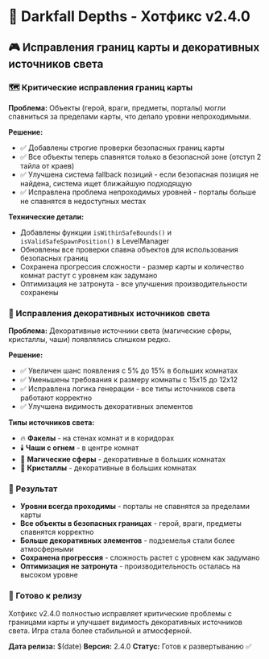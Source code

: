 # 🔧 Darkfall Depths - Хотфикс v2.4.0

## 🎮 Исправления границ карты и декоративных источников света

### 🗺️ Критические исправления границ карты

**Проблема:** Объекты (герой, враги, предметы, порталы) могли спавниться за пределами карты, что делало уровни непроходимыми.

**Решение:**
- ✅ Добавлены строгие проверки безопасных границ карты
- ✅ Все объекты теперь спавнятся только в безопасной зоне (отступ 2 тайла от краев)
- ✅ Улучшена система fallback позиций - если безопасная позиция не найдена, система ищет ближайшую подходящую
- ✅ Исправлена проблема непроходимых уровней - порталы больше не спавнятся в недоступных местах

**Технические детали:**
- Добавлены функции `isWithinSafeBounds()` и `isValidSafeSpawnPosition()` в LevelManager
- Обновлены все проверки спавна объектов для использования безопасных границ
- Сохранена прогрессия сложности - размер карты и количество комнат растут с уровнем как задумано
- Оптимизация не затронута - все улучшения производительности сохранены

### 🌟 Исправления декоративных источников света

**Проблема:** Декоративные источники света (магические сферы, кристаллы, чаши) появлялись слишком редко.

**Решение:**
- ✅ Увеличен шанс появления с 5% до 15% в больших комнатах
- ✅ Уменьшены требования к размеру комнаты с 15x15 до 12x12
- ✅ Исправлена логика генерации - все типы источников света работают корректно
- ✅ Улучшена видимость декоративных элементов

**Типы источников света:**
- 🔥 **Факелы** - на стенах комнат и в коридорах
- 🕯️ **Чаши с огнем** - в центре комнат
- 🌟 **Магические сферы** - декоративные в больших комнатах
- 💫 **Кристаллы** - декоративные в больших комнатах

### 🎯 Результат

- **Уровни всегда проходимы** - порталы не спавнятся за пределами карты
- **Все объекты в безопасных границах** - герой, враги, предметы спавнятся корректно
- **Больше декоративных элементов** - подземелья стали более атмосферными
- **Сохранена прогрессия** - сложность растет с уровнем как задумано
- **Оптимизация не затронута** - производительность осталась на высоком уровне

### 🚀 Готово к релизу

Хотфикс v2.4.0 полностью исправляет критические проблемы с границами карты и улучшает видимость декоративных источников света. Игра стала более стабильной и атмосферной.

**Дата релиза:** $(date)
**Версия:** 2.4.0
**Статус:** Готов к развертыванию ✅
